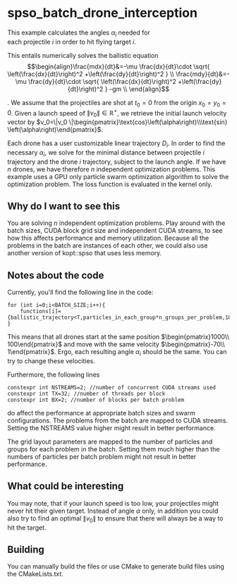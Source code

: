 # spso_batch_drone_interception #
This example calculates the angles $\alpha_i$ needed for  
each projectile $i$ in order to hit flying target $i$.

This entails numerically solves the ballistic equation
$$\begin{align}\frac{mdx}{dt}&=-\mu \frac{dx}{dt}\cdot \sqrt{ \left(\frac{dx}{dt}\right)^2 +\left(\frac{dy}{dt}\right)^2 } \\
\frac{mdy}{dt}&=-\mu \frac{dy}{dt}\cdot \sqrt{ \left(\frac{dx}{dt}\right)^2 +\left(\frac{dy}{dt}\right)^2 } -gm \\
\end{align}$$

. We assume that the projectiles are shot at $t_0=0$ from the origin $x_0=y_0=0$. Given a launch speed of $\|v_0 \| \in \mathbb{R}^+$, we retrieve the initial launch velocity vector by $v_0=\|v_0 \|\begin{pmatrix}\text{cos}\left(\alpha\right)\\\text{sin} \left(\alpha\right)\end{pmatrix}$.

Each drone has a user customizable linear trajectory $D_i$. In order to find the necessary $\alpha_i$, we solve for the minimal distance between projectile $i$ trajectory and the drone $i$ trajectory, subject to the launch angle. If we have $n$ drones, we have therefore $n$ independent optimization problems.
This example uses a GPU only particle swarm optimization algorithm to solve the optimization problem. The loss function is evaluated in the kernel only.

## Why do I want to see this

You are solving $n$ independent optimization problems. Play around with the batch sizes, CUDA block grid size and independent CUDA streams, to see how this affects performance and memory utilization. Because all the problems in the batch are instances of each other, we could also use another version of kopt::spso that uses less memory.

## Notes about the code
Currently, you'll find the following line in the code:

	for (int i=0;i<BATCH_SIZE;i++){
    	functions[i]={ballistic_trajectory<T,particles_in_each_group*n_groups_per_problem,1000,100,-70,1>};
	}
This means that all drones start at the same position $\begin{pmatrix}1000\\ 100\end{pmatrix}$ and move with the same velocity $\begin{pmatrix}-70\\ 1\end{pmatrix}$. Ergo, each resulting angle $\alpha_i$ should be the same. You can try to change these velocities.

Furthermore, the following lines

	constexpr int NSTREAMS=2; //number of concurrent CUDA streams used
	constexpr int TX=32; //number of threads per block
	constexpr int BX=2; //number of blocks per batch problem
do affect the performance at appropriate batch sizes and swarm configurations.
The problems from the batch are mapped to CUDA streams. Setting the NSTREAMS value higher might result in better performance.

The grid layout parameters are mapped to the number of particles and groups for each problem in the batch. Setting them much higher than the numbers of particles per batch problem might not result in better performance.

## What could be interesting

You may note, that if your launch speed is too low, your projectiles might never hit their given target. Instead of angle $\alpha$ only, in addition you could also try to find an optimal $\|v_0 \|$ to ensure that there will always be a way to hit the target.

## Building
You can manually build the files or use CMake to generate build files using the CMakeLists.txt.